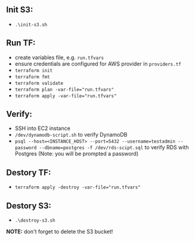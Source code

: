 
## Init S3:
- `.\init-s3.sh`

## Run TF:
- create variables file, e.g. `run.tfvars`
- ensure credentials are configured for AWS provider in `providers.tf`
- `terraform init`
- `terraform fmt`
- `terraform validate`
- `terraform plan -var-file="run.tfvars"`
- `terraform apply -var-file="run.tfvars"`

## Verify:
- SSH into EC2 instance
- `/dev/dynamodb-script.sh` to verify DynamoDB
- `psql --host=<INSTANCE_HOST> --port=5432 --username=testadmin --password --dbname=postgres -f /dev/rds-scipt.sql` to verify RDS with Postgres (Note: you will be prompted a password)

## Destory TF:
- `terraform apply -destroy -var-file="run.tfvars"`

## Destory S3:
- `.\destroy-s3.sh`

**NOTE:** don't forget to delete the S3 bucket!